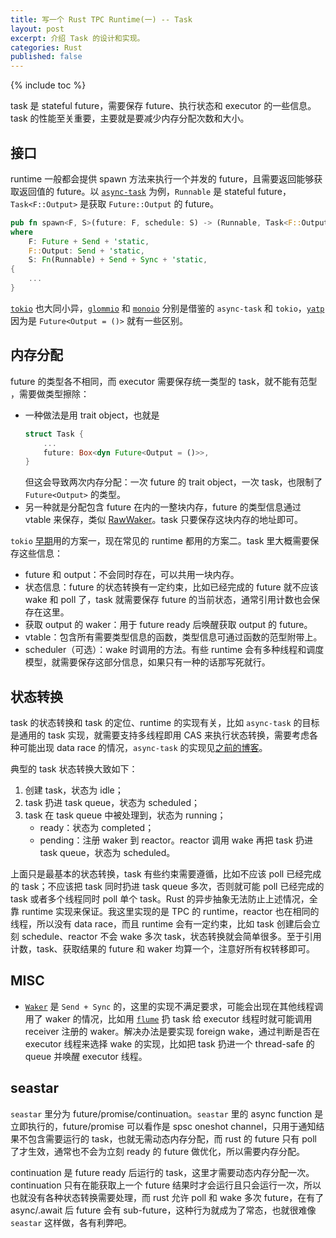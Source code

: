 ```yaml
---
title: 写一个 Rust TPC Runtime(一) -- Task
layout: post
excerpt: 介绍 Task 的设计和实现。
categories: Rust
published: false
---
```


{% include toc %}

task 是 stateful future，需要保存 future、执行状态和 executor 的一些信息。task 的性能至关重要，主要就是要减少内存分配次数和大小。

## 接口

runtime 一般都会提供 spawn 方法来执行一个并发的 future，且需要返回能够获取返回值的 future。以 [`async-task`](https://github.com/smol-rs/async-task/blob/de0c79d171e95d1cbbd4becf678cc43ea689551e/src/runnable.rs#L45-L52) 为例，`Runnable` 是 stateful future，`Task<F::Output>` 是获取 `Future::Output` 的 future。

```rust
pub fn spawn<F, S>(future: F, schedule: S) -> (Runnable, Task<F::Output>)
where
    F: Future + Send + 'static,
    F::Output: Send + 'static,
    S: Fn(Runnable) + Send + Sync + 'static,
{
    ...
}
```

[`tokio`](https://github.com/tokio-rs/tokio/blob/221bb94b9c78f137cb0675f62b6d2e26cdf8d987/tokio/src/runtime/task/mod.rs#L251-L272) 也大同小异，[`glommio`](https://github.com/DataDog/glommio/blob/676d180b298387621ebae488a746fca7ecd3cc12/glommio/src/task/task_impl.rs#L27-L51) 和 [`monoio`](https://github.com/bytedance/monoio/blob/a3eaf61ba0b0cf5b44fc5e420ea816cda19df736/monoio/src/task/mod.rs#L72-L80) 分别是借鉴的 `async-task` 和 `tokio`，[`yatp`](https://github.com/tikv/yatp/blob/5f3d58002b383bfd0014e271ae58261ecc072de3/src/task/future.rs#L180-L196) 因为是 `Future<Output = ()>` 就有一些区别。

## 内存分配

future 的类型各不相同，而 executor 需要保存统一类型的 task，就不能有范型 ，需要做类型擦除：

- 一种做法是用 trait object，也就是
  ```rust
  struct Task {
      ...
      future: Box<dyn Future<Output = ()>>,
  }
  ```
  但这会导致两次内存分配：一次 future 的 trait object，一次 task，也限制了 `Future<Output>` 的类型。
- 另一种就是分配包含 future 在内的一整块内存，future 的类型信息通过 vtable 来保存，类似 [RawWaker](https://doc.rust-lang.org/std/task/struct.RawWaker.html)。task 只要保存这块内存的地址即可。

`tokio` [早期](https://tokio.rs/blog/2019-10-scheduler#reducing-allocations)用的方案一，现在常见的 runtime 都用的方案二。task 里大概需要保存这些信息：

- future 和 output：不会同时存在，可以共用一块内存。
- 状态信息：future 的状态转换有一定约束，比如已经完成的 future 就不应该 wake 和 poll 了，task 就需要保存 future 的当前状态，通常引用计数也会保存在这里。
- 获取 output 的 waker：用于 future ready 后唤醒获取 output 的 future。
- vtable：包含所有需要类型信息的函数，类型信息可通过函数的范型附带上。
- scheduler（可选）：wake 时调用的方法。有些 runtime 会有多种线程和调度模型，就需要保存这部分信息，如果只有一种的话那写死就行。

## 状态转换

task 的状态转换和 task 的定位、runtime 的实现有关，比如 `async-task` 的目标是通用的 task 实现，就需要支持多线程即用 CAS 来执行状态转换，需要考虑各种可能出现 data race 的情况，`async-task` 的实现见[之前的博客](/rust/async/#async-task)。

典型的 task 状态转换大致如下：

1. 创建 task，状态为 idle；
2. task 扔进 task queue，状态为 scheduled；
3. task 在 task queue 中被处理到，状态为 running；
   - ready：状态为 completed；
   - pending：注册 waker 到 reactor。reactor 调用 wake 再把 task 扔进 task queue，状态为 scheduled。

上面只是最基本的状态转换，task 有些约束需要遵循，比如不应该 poll 已经完成的 task；不应该把 task 同时扔进 task queue 多次，否则就可能 poll 已经完成的 task 或者多个线程同时 poll 单个 task。Rust 的异步抽象无法防止上述情况，全靠 runtime 实现来保证。我这里实现的是 TPC 的 runtime，reactor 也在相同的线程，所以没有 data race，而且 runtime 会有一定约束，比如 task 创建后会立刻 schedule、reactor 不会 wake 多次 task，状态转换就会简单很多。至于引用计数，task、获取结果的 future 和 waker 均算一个，注意好所有权转移即可。

## MISC

- [`Waker`](https://doc.rust-lang.org/beta/std/task/struct.Waker.html) 是 `Send + Sync` 的，这里的实现不满足要求，可能会出现在其他线程调用了 waker 的情况，比如用 [`flume`](https://github.com/zesterer/flume) 扔 task 给 executor 线程时就可能调用 receiver 注册的 waker。解决办法是要实现 foreign wake，通过判断是否在 executor 线程来选择 wake 的实现，比如把 task 扔进一个 thread-safe 的 queue 并唤醒 executor 线程。

## seastar

`seastar` 里分为 future/promise/continuation。`seastar` 里的 async function 是立即执行的，future/promise 可以看作是 spsc oneshot channel，只用于通知结果不包含需要运行的 task，也就无需动态内存分配，而 rust 的 future 只有 poll 了才生效，通常也不会为立刻 ready 的 future 做优化，所以需要内存分配。

continuation 是 future ready 后运行的 task，这里才需要动态内存分配一次。continuation 只有在能获取上一个 future 结果时才会运行且只会运行一次，所以也就没有各种状态转换需要处理，而 rust 允许 poll 和 wake 多次 future，在有了 async/.await 后 future 会有 sub-future，这种行为就成为了常态，也就很难像 `seastar` 这样做，各有利弊吧。